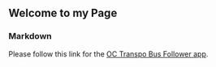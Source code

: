 ## Welcome to my Page

### Markdown
Please follow this link for the [OC Transpo Bus Follower app](https://github.com/jaredwideman/oc_bus_tracker/).
